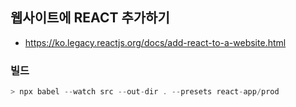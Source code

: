 ## 웹사이트에 REACT 추가하기

- https://ko.legacy.reactjs.org/docs/add-react-to-a-website.html


### 빌드

```js
> npx babel --watch src --out-dir . --presets react-app/prod

```


